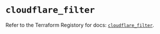 # `cloudflare_filter`

Refer to the Terraform Registory for docs: [`cloudflare_filter`](https://registry.terraform.io/providers/cloudflare/cloudflare/4.15.0/docs/resources/filter).
